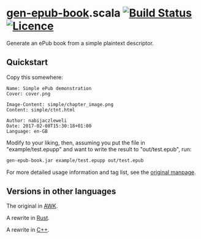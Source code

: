 # [gen-epub-book](https://nabijaczleweli.xyz/content/gen-epub-book).scala [![Build Status](https://travis-ci.org/nabijaczleweli/gen-epub-book.scala.svg?branch=master)](https://travis-ci.org/nabijaczleweli/gen-epub-book.scala) [![Licence](https://img.shields.io/badge/license-MIT-blue.svg?style=flat)](LICENSE)
Generate an ePub book from a simple plaintext descriptor.

## Quickstart

Copy this somewhere:

```
Name: Simple ePub demonstration
Cover: cover.png

Image-Content: simple/chapter_image.png
Content: simple/ctnt.html

Author: nabijaczleweli
Date: 2017-02-08T15:30:18+01:00
Language: en-GB
```

Modify to your liking, then, assuming you put the file in "example/test.epupp" and want to write the result to "out/test.epub", run:

```sh
gen-epub-book.jar example/test.epupp out/test.epub
```

For more detailed usage information and tag list, see the [original manpage](https://cdn.rawgit.com/nabijaczleweli/gen-epub-book/man/gen-epub-book.awk.1.html).

## Versions in other languages

The original in [AWK](https://github.com/nabijaczleweli/gen-epub-book).

A rewrite in [Rust](https://github.com/nabijaczleweli/gen-epub-book.rs).

A rewrite in [C++](https://github.com/nabijaczleweli/gen-epub-book.cpp).
